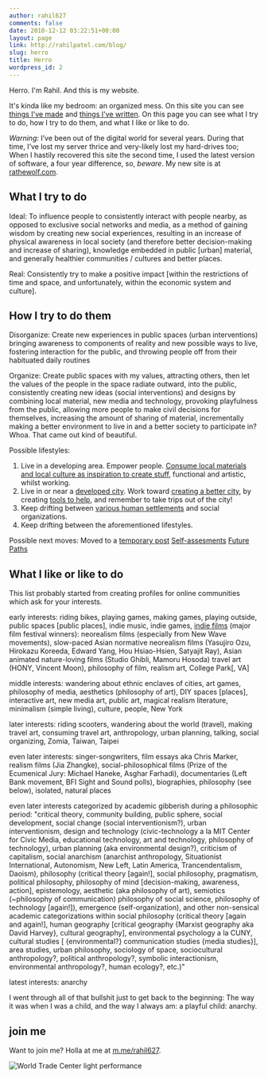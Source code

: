 ```yaml
---
author: rahil627
comments: false
date: 2010-12-12 03:22:51+00:00
layout: page
link: http://rahilpatel.com/blog/
slug: herro
title: Herro
wordpress_id: 2
---
```


Herro. I'm Rahil. And this is my website.

It's kinda like my bedroom: an organized mess. On this site you can see [things I've made](http://www.rahilpatel.com/blog/portfolio) and [things I've written](http://www.rahilpatel.com/blog/valuable-things-ive-written). On this page you can see what I try to do, how I try to do them, and what I like or like to do.

_Warning:_ I’ve been out of the digital world for several years. During that time, I’ve lost my server thrice and very-likely lost my hard-drives too; When I hastily recovered this site the second time, I used the latest version of software, a four year difference, so, _beware_. My new site is at [rathewolf.com](https://www.rathewolf.com).



## What I try to do



Ideal:
To influence people to consistently interact with people nearby, as opposed to exclusive social networks and media, as a method of gaining wisdom by creating new social experiences, resulting in an increase of physical awareness in local society (and therefore better decision-making and increase of sharing), knowledge embedded in public [urban] material, and generally healthier communities / cultures and better places.

Real:
Consistently try to make a positive impact [within the restrictions of time and space, and unfortunately, within the economic system and culture].



## How I try to do them



Disorganize:
Create new experiences in public spaces (urban interventions) bringing awareness to components of reality and new possible ways to live, fostering interaction for the public, and throwing people off from their habituated daily routines

Organize:
Create public spaces with my values, attracting others, then let the values of the people in the space radiate outward, into the public, consistently creating new ideas (social interventions) and designs by combining local material, new media and technology, provoking playfulness from the public, allowing more people to make civil decisions for themselves, increasing the amount of sharing of material, incrementally making a better environment to live in and a better society to participate in? Whoa. That came out kind of beautiful.

Possible lifestyles:
1. Live in a developing area. Empower people. [Consume local materials and local culture as inspiration to create stuff](http://www.rahilpatel.com/blog/diy-ethics-in-developing-countries), functional and artistic, whilst working.
2. Live in or near a [developed city](http://www.rahilpatel.com/blog/new-york-and-taiwan). Work toward [creating a better city](http://www.rahilpatel.com/blog/urban-planning-for-solidarity), by creating [tools to help](http://www.rahilpatel.com/blog/decision-making-civics-and-technology), and remember to take trips out of the city!
3. Keep drifting between [various human settlements](http://www.rahilpatel.com/blog/time-and-space-in-anthropology) and social organizations.
4. Keep drifting between the aforementioned lifestyles.

Possible next moves:
Moved to a [temporary post](http://www.rahilpatel.com/blog/possible-next-moves)
[Self-assesments](http://www.rahilpatel.com/blog/category/personal/self-assessment)
[Future Paths](http://www.rahilpatel.com/blog/valuable-things-ive-written#future)



## What I like or like to do



This list probably started from creating profiles for online communities which ask for your interests.

early interests:
riding bikes, playing games, making games, playing outside, public spaces [public places], indie music, indie games, [indie films](https://letterboxd.com/rahil627/list/rahil627s-favorite-films/) (major film festival winners): neorealism films (especially from New Wave movements), slow-paced Asian normative neorealism films (Yasujiro Ozu, Hirokazu Koreeda, Edward Yang, Hou Hsiao-Hsien, Satyajit Ray), Asian animated nature-loving films (Studio Ghibli, Mamoru Hosoda) travel art (HONY, Vincent Moon), philosophy of film, realism art, College Park[, VA]

middle interests:
wandering about ethnic enclaves of cities, art games, philosophy of media, aesthetics (philosophy of art), DIY spaces [places], interactive art, new media art, public art, magical realism literature, minimalism (simple living), culture, people, New York

later interests:
riding scooters, wandering about the world (travel), making travel art, consuming travel art, anthropology, urban planning, talking, social organizing, Zomia, Taiwan, Taipei

even later interests:
singer-songwriters, film essays aka Chris Marker, realism films (Jia Zhangke), social-philosophical films (Prize of the Ecumenical Jury: Michael Haneke, Asghar Farhadi), documentaries (Left Bank movement, BFI Sight and Sound polls), biographies, philosophy (see below), isolated, natural places

even later interests categorized by academic gibberish during a philosophic period:
"critical theory, community building, public sphere, social development, social change (social interventionism?), urban interventionism, design and technology (civic-technology a la MIT Center for Civic Media, educational technology, art and technology, philosophy of technology), urban planning (aka environmental design?), criticism of capitalism, social anarchism (anarchist anthropology, Situationist International, Autonomism, New Left, Latin America, Trancendentalism, Daoism), philosophy (critical theory [again!], social philosophy, pragmatism, political philosophy, philosophy of mind [decision-making, awareness, action], epistemology, aesthetic (aka philosophy of art), semiotics (~philosophy of communication) philosophy of social science, philosophy of technology [again!]), emergence (self-organization), and other non-sensical academic categorizations within social philosophy (critical theory [again and again!], human geography [critical geography {Marxist geography aka David Harvey}, cultural geography], environmental psychology a la CUNY, cultural studies [ {environmental?} communication studies {media studies}], area studies, urban philosophy, sociology of space, sociocultural anthropology?, political anthropology?, symbolic interactionism, environmental anthropology?, human ecology?, etc.)"

latest interests:
anarchy

I went through all of that bullshit just to get back to the beginning: The way it was when I was a child, and the way I always am: a playful child: anarchy.



## join me



Want to join me? Holla at me at [m.me/rahil627](http://m.me/rahil627).

![World Trade Center light performance](http://www.rahilpatel.com/blog/wp-content/uploads/2014/09/World-Trade-Center-light-performance1.svg)
